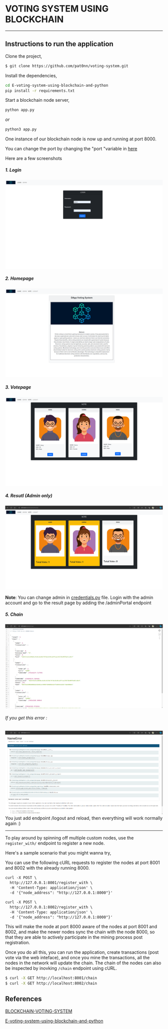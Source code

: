 # VOTING SYSTEM USING BLOCKCHAIN

---

## Instructions to run the application

Clone the project,

```sh
$ git clone https://github.com/pat0nn/voting-system.git
```

Install the dependencies,

```sh
cd E-voting-system-using-blockchain-and-python
pip install -r requirements.txt
```

Start a blockchain node server,
```sh
python app.py
```
*or*
```sh
python3 app.py
```

One instance of our blockchain node is now up and running at port 8000.

You can change the port by changing the "port "variable in [here](./app.py#L15)

Here are a few screenshots

##### 1. Login

![image.png](./img/login.png)

##### 2. Homepage

![image.png](./img/homepage.png)

##### 3. Votepage

![image.png](./img/vote.png)

##### 4. Resutl (Admin only)

![image.png](./img/result.png)

**Note**: You can change admin in [credentials.py](./credentials.py) file. Login with the admin account and go to the result page by adding the /adminPortal endpoint

##### 5. Chain

![image.png](./img/chain.png)

###### *If you get this error :*
![image.png](./img/error.png)
 You just add endpoint /logout and reload, then everything will work normally again :)

***

To play around by spinning off multiple custom nodes, use the `register_with/` endpoint to register a new node. 

Here's a sample scenario that you might wanna try,

You can use the following cURL requests to register the nodes at port 8001 and 8002 with the already running 8000.
```
curl -X POST \
  http://127.0.0.1:8001/register_with \
  -H 'Content-Type: application/json' \
  -d '{"node_address": "http://127.0.0.1:8000"}'
```
```
curl -X POST \
  http://127.0.0.1:8002/register_with \
  -H 'Content-Type: application/json' \
  -d '{"node_address": "http://127.0.0.1:8000"}'
```

This will make the node at port 8000 aware of the nodes at port 8001 and 8002, and make the newer nodes sync the chain with the node 8000, so that they are able to actively participate in the mining process post registration.

Once you do all this, you can run the application, create transactions (post vote via the web inteface), and once you mine the transactions, all the nodes in the network will update the chain. The chain of the nodes can also be inspected by inovking `/chain` endpoint using cURL.

```sh
$ curl -X GET http://localhost:8001/chain
$ curl -X GET http://localhost:8002/chain
```

## References
[BLOCKCHAIN-VOTING-SYSTEM](https://github.com/hariharan1412/BLOCKCHAIN-VOTING-SYSTEM.git)

[E-voting-system-using-blockchain-and-python](https://github.com/ramesh-adhikari/E-voting-system-using-blockchain-and-python)
